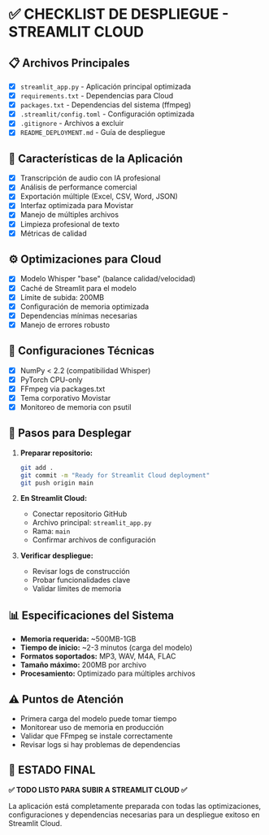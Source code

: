 # ✅ CHECKLIST DE DESPLIEGUE - STREAMLIT CLOUD

## 📋 Archivos Principales
- [x] `streamlit_app.py` - Aplicación principal optimizada
- [x] `requirements.txt` - Dependencias para Cloud
- [x] `packages.txt` - Dependencias del sistema (ffmpeg)
- [x] `.streamlit/config.toml` - Configuración optimizada
- [x] `.gitignore` - Archivos a excluir
- [x] `README_DEPLOYMENT.md` - Guía de despliegue

## 🎯 Características de la Aplicación
- [x] Transcripción de audio con IA profesional
- [x] Análisis de performance comercial
- [x] Exportación múltiple (Excel, CSV, Word, JSON)
- [x] Interfaz optimizada para Movistar
- [x] Manejo de múltiples archivos
- [x] Limpieza profesional de texto
- [x] Métricas de calidad

## ⚙️ Optimizaciones para Cloud
- [x] Modelo Whisper "base" (balance calidad/velocidad)
- [x] Caché de Streamlit para el modelo
- [x] Límite de subida: 200MB
- [x] Configuración de memoria optimizada
- [x] Dependencias mínimas necesarias
- [x] Manejo de errores robusto

## 🔧 Configuraciones Técnicas
- [x] NumPy < 2.2 (compatibilidad Whisper)
- [x] PyTorch CPU-only
- [x] FFmpeg via packages.txt
- [x] Tema corporativo Movistar
- [x] Monitoreo de memoria con psutil

## 🚀 Pasos para Desplegar

1. **Preparar repositorio:**
   ```bash
   git add .
   git commit -m "Ready for Streamlit Cloud deployment"
   git push origin main
   ```

2. **En Streamlit Cloud:**
   - Conectar repositorio GitHub
   - Archivo principal: `streamlit_app.py`
   - Rama: `main`
   - Confirmar archivos de configuración

3. **Verificar despliegue:**
   - Revisar logs de construcción
   - Probar funcionalidades clave
   - Validar límites de memoria

## 📊 Especificaciones del Sistema
- **Memoria requerida:** ~500MB-1GB
- **Tiempo de inicio:** ~2-3 minutos (carga del modelo)
- **Formatos soportados:** MP3, WAV, M4A, FLAC
- **Tamaño máximo:** 200MB por archivo
- **Procesamiento:** Optimizado para múltiples archivos

## ⚠️ Puntos de Atención
- Primera carga del modelo puede tomar tiempo
- Monitorear uso de memoria en producción
- Validar que FFmpeg se instale correctamente
- Revisar logs si hay problemas de dependencias

## 🎉 ESTADO FINAL
**✅ TODO LISTO PARA SUBIR A STREAMLIT CLOUD ✅**

La aplicación está completamente preparada con todas las optimizaciones, configuraciones y dependencias necesarias para un despliegue exitoso en Streamlit Cloud.
